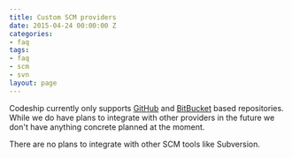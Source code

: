 ```yaml
---
title: Custom SCM providers
date: 2015-04-24 00:00:00 Z
categories:
- faq
tags:
- faq
- scm
- svn
layout: page
---
```


Codeship currently only supports [GitHub](https://github.com/) and [BitBucket](https://bitbucket.org/) based repositories. While we do have plans to integrate with other providers in the future we don't have anything concrete planned at the moment.

There are no plans to integrate with other SCM tools like Subversion.
